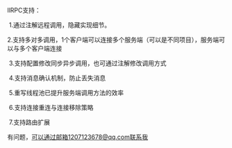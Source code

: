 llRPC支持：

​	1.通过注解远程调用，隐藏实现细节。

​    2.支持多对多调用，1个客户端可以连接多个服务端（可以是不同项目），服务端可以与多个客户端连接

​	3.支持配置修改同步异步调用，也可通过注解修改调用方式

​	4.支持消息确认机制，防止丢失消息

​	5.重写线程池已提升服务端调用方法的效率

​	6.支持连接重连与连接移除策略

​	7.支持路由扩展

有问题，可以通过邮箱1207123678@qq.com联系我

